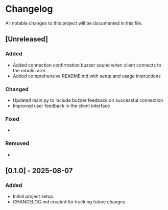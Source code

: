 # Changelog

All notable changes to this project will be documented in this file.

## [Unreleased]

### Added
- Added connection confirmation buzzer sound when client connects to the robotic arm
- Added comprehensive README.md with setup and usage instructions

### Changed
- Updated main.py to include buzzer feedback on successful connection
- Improved user feedback in the client interface

### Fixed
- 
### Removed
- 
## [0.1.0] - 2025-08-07

### Added
- Initial project setup
- CHANGELOG.md created for tracking future changes
